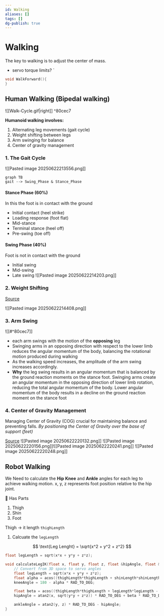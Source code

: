 ```yaml
---
id: Walking
aliases: []
tags: []
dg-publish: true
---
```


# Walking

The key to walking is to adjust the center of mass.

- servo torque limits?
  `

```cpp
void WalkForward(){
}
```

## Human Walking (Bipedal walking)

![[Walk-Cycle.gif|right]] ^80cec7

**Humanoid walking involves:**

1. Alternating leg movements (gait cycle)
2. Weight shifting between legs
3. Arm swinging for balance
4. Center of gravity management

### 1. The Gait Cycle

![[Pasted image 20250622213556.png]]

```mermaid
graph TB
gait --> Swing_Phase & Stance_Phase
```

#### Stance Phase (60%)

In this the foot is in contact with the ground

- Initial contact (heel strike)
- Loading response (foot flat)
- Mid-stance
- Terminal stance (heel off)
- Pre-swing (toe off)

#### Swing Phase (40%)

Foot is not in contact with the ground

- Initial swing
- Mid-swing
- Late swing
  ![[Pasted image 20250622214203.png]]

### 2. Weight Shifting

[Source](https://www.med.umich.edu/1libr/PMR/BalanceExercises/Weight%20Shifting%20-%20Side%20to%20Side.pdf)

![[Pasted image 20250622214408.png]]

### 3. Arm Swing

![[#^80cec7]]

- each arm swings with the motion of the **opposing** leg
- Swinging arms in an opposing direction with respect to the lower limb reduces the angular momentum of the body, balancing the rotational motion produced during walking
- As the walking speed increases, the amplitude of the arm swing increases accordingly.
- **Why**
  the leg swing results in an angular momentum that is balanced by the ground reaction moments on the stance foot. Swinging arms create an angular momentum in the opposing direction of lower limb rotation, reducing the total angular momentum of the body. Lower angular momentum of the body results in a decline on the ground reaction moment on the stance foot

### 4. Center of Gravity Management

Managing Center of Gravity (COG) crucial for maintaining balance and preventing falls. _By positioning the Center of Gravity over the base of support (feet)_

[Source](https://en.egaco.com/11537/)
![[Pasted image 20250622220132.png]]
![[Pasted image 20250622220156.png]]![[Pasted image 20250622220241.png]]
![[Pasted image 20250622220248.png]]

## Robot Walking

We Need to calculate the **Hip** **Knee** and **Ankle** angles for each leg to achieve walking motion.
x, y, z represents foot position relative to the hip joint.

🦵 Has Parts

1. Thigh
2. Shin
3. Foot

Thigh -> it length `thighLength`

1. Calcuate the `legLength`

$$
\text{Leg Lenght} = \sqrt{x^2 + y^2 + z^2}
$$

```cpp
float legLength = sqrt(x*x + y*y + z*z);

```

```cpp
void calculateLegIK(float x, float y, float z, float &hipAngle, float &kneeAngle, float &ankleAngle) {
    // Convert from 3D space to servo angles
    float legLength = sqrt(x*x + y*y + z*z);
    float alpha = acos((thighLength*thighLength + shinLength*shinLength - legLength*legLength) / (2*thighLength*shinLength));
    kneeAngle = 180 - alpha * RAD_TO_DEG;

    float beta = acos((thighLength*thighLength + legLength*legLength - shinLength*shinLength) / (2*thighLength*legLength));
    hipAngle = atan2(x, sqrt(y*y + z*z)) * RAD_TO_DEG + beta * RAD_TO_DEG;

    ankleAngle = atan2(y, z) * RAD_TO_DEG - hipAngle;
}
```
